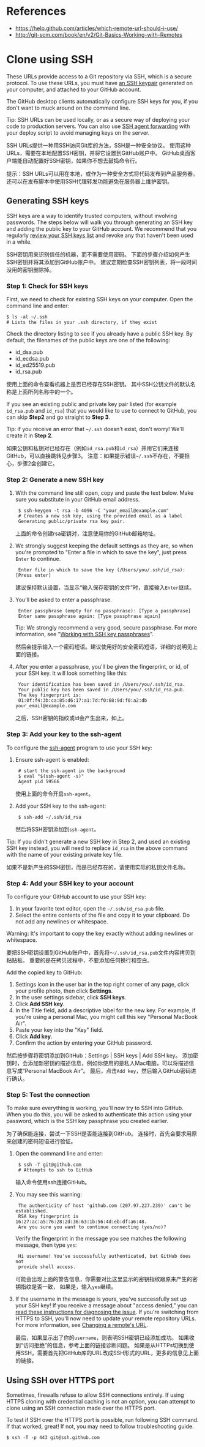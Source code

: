 
# References
- https://help.github.com/articles/which-remote-url-should-i-use/
- http://git-scm.com/book/en/v2/Git-Basics-Working-with-Remotes

# Clone using SSH

These URLs provide access to a Git repository via SSH, which is a secure protocol. 
To use these URLs, you must have [an SSH keypair][] generated on your computer, and attached to your GitHub account.

The GitHub desktop clients automatically configure SSH keys for you, if you don't want to muck around on the command line.

Tip: SSH URLs can be used locally, or as a secure way of deploying your code to production servers. 
You can also use [SSH agent forwarding][] with your deploy script to avoid managing keys on the server.

[an SSH keypair]: https://help.github.com/articles/generating-ssh-keys/
[SSH agent forwarding]: https://developer.github.com/guides/using-ssh-agent-forwarding/

SSH URLs提供一种用SSH访问Git库的方法，SSH是一种安全协议。
使用这种URLs，需要在本地配置SSH密钥，并将它设置到GitHub账户中。
GitHub桌面客户端能自动配置好SSH密钥，如果你不想去鼓捣命令行。

提示：SSH URLs可以用在本地，或作为一种安全方式将代码发布到产品服务器。
还可以在发布脚本中使用SSH代理转发功能避免在服务器上维护密钥。

## Generating SSH keys

SSH keys are a way to identify trusted computers, without involving passwords. 
The steps below will walk you through generating an SSH key and adding the public key to your GitHub account.
We recommend that you regularly [review your SSH keys list][] and revoke any that haven't been used in a while.

[review your SSH keys list]: https://help.github.com/articles/keeping-your-ssh-keys-and-application-access-tokens-safe/

SSH密钥用来识别信任的机器，而不需要使用密码。
下面的步骤介绍如何产生SSH密钥并将其添加到GitHub账户中。
建议定期检查SSH密钥列表，将一段时间没用的密钥删除掉。

### Step 1: Check for SSH keys

First, we need to check for existing SSH keys on your computer. Open the command line and enter:
```
$ ls -al ~/.ssh
# Lists the files in your .ssh directory, if they exist
```
Check the directory listing to see if you already have a public SSH key.
By default, the filenames of the public keys are one of the following:
- id_dsa.pub
- id_ecdsa.pub
- id_ed25519.pub
- id_rsa.pub

使用上面的命令查看机器上是否已经存在SSH密钥。
其中SSH公钥文件的默认名称是上面所列名称中的一个。

If you see an existing public and private key pair listed (for example `id_rsa.pub` and `id_rsa`) 
that you would like to use to connect to GitHub, you can skip **Step2** and go straight to **Step 3**.

Tip: if you receive an error that `~/.ssh` doesn't exist, don't worry! We'll create it in **Step 2**.

如果公钥和私钥对已经存在（例如`id_rsa.pub`和`id_rsa`）并用它们来连接GitHub，可以直接跳转见步骤3。
注意：如果提示错误`~/.ssh`不存在，不要担心，步骤2会创建它。

### Step 2: Generate a new SSH key

1. With the command line still open, copy and paste the text below. 
   Make sure you substitute in your GitHub email address.

        $ ssh-keygen -t rsa -b 4096 -C "your_email@example.com"
        # Creates a new ssh key, using the provided email as a label
        Generating public/private rsa key pair.

   上面的命令创建rsa密钥对，注意使用你的GitHub邮箱地址。

2. We strongly suggest keeping the default settings as they are, 
   so when you're prompted to "Enter a file in which to save the key", just press `Enter` to continue.

        Enter file in which to save the key (/Users/you/.ssh/id_rsa): [Press enter]

   建议保持默认设置，当显示“输入保存密钥的文件”时，直接输入`Enter`继续。
   
3. You'll be asked to enter a passphrase.

        Enter passphrase (empty for no passphrase): [Type a passphrase]
        Enter same passphrase again: [Type passphrase again]
   
   Tip: We strongly recommend a very good, secure passphrase. 
   For more information, see "[Working with SSH key passphrases][]".

   然后会提示输入一个密码短语。建议使用好的安全密码短语，详细的说明见上面的链接。

4. After you enter a passphrase, you'll be given the fingerprint, or id, of your SSH key. 
   It will look something like this:

        Your identification has been saved in /Users/you/.ssh/id_rsa.
        Your public key has been saved in /Users/you/.ssh/id_rsa.pub.
        The key fingerprint is:
        01:0f:f4:3b:ca:85:d6:17:a1:7d:f0:68:9d:f0:a2:db your_email@example.com

   之后，SSH密钥的指纹或id会产生出来，如上。

[Working with SSH key passphrases]: https://help.github.com/articles/working-with-ssh-key-passphrases/

### Step 3: Add your key to the ssh-agent

To configure the [ssh-agent][] program to use your SSH key:

1. Ensure ssh-agent is enabled:

        # start the ssh-agent in the background
        $ eval "$(ssh-agent -s)"
        Agent pid 59566

   使用上面的命令开启`ssh-agent`。

2. Add your SSH key to the ssh-agent:

        $ ssh-add ~/.ssh/id_rsa

   然后将SSH密钥添加到`ssh-agent`。

Tip: If you didn't generate a new SSH key in Step 2, and used an existing SSH key instead, 
you will need to replace `id_rsa` in the above command with the name of your existing private key file.

如果不是新产生的SSH密钥，而是已经存在的，请使用实际的私钥文件名称。

[ssh-agent]: https://en.wikipedia.org/wiki/Ssh-agent

### Step 4: Add your SSH key to your account

To configure your GitHub account to use your SSH key:

1. In your favorite text editor, open the `~/.ssh/id_rsa.pub` file.
2. Select the entire contents of the file and copy it to your clipboard. Do not add any newlines or whitespace.

Warning: It's important to copy the key exactly without adding newlines or whitespace.

要把SSH密钥设置到GitHub账户中，首先将`～/.ssh/id_rsa.pub`文件内容拷贝到粘贴板。
重要的是在拷贝过程中，不要添加任何换行和空白。

Add the copied key to GitHub:

1. Settings icon in the user bar in the top right corner of any page, 
   click your profile photo, then click **Settings**.
2. In the user settings sidebar, click **SSH keys**.
3. Click **Add SSH key**.
4. In the Title field, add a descriptive label for the new key. 
   For example, if you're using a personal Mac, you might call this key "Personal MacBook Air".
5. Paste your key into the "Key" field.
6. Click **Add key**.
7. Confirm the action by entering your GitHub password.

然后按步骤将密钥添加到GitHub：Settings | SSH keys | Add SSH key。
添加密钥时，会添加新密钥的描述信息，例如你使用的是私人Mac电脑，可以将描述信息写成“Personal MacBook Air”。
最后，点击`Add key`，然后输入GitHub密码进行确认。

### Step 5: Test the connection

To make sure everything is working, you'll now try to SSH into GitHub. 
When you do this, you will be asked to authenticate this action using your password, 
which is the SSH key passphrase you created earlier.

为了确保能连接，尝试一下SSH是否能连接到GitHub。
连接时，首先会要求用原来创建的密码短语进行验证。

1. Open the command line and enter:

        $ ssh -T git@github.com
        # Attempts to ssh to GitHub

   输入命令使用ssh连接GitHub。

2. You may see this warning:

        The authenticity of host 'github.com (207.97.227.239)' can't be established.
        RSA key fingerprint is 16:27:ac:a5:76:28:2d:36:63:1b:56:4d:eb:df:a6:48.
        Are you sure you want to continue connecting (yes/no)?

   Verify the fingerprint in the message you see matches the following message, then type `yes`:

        Hi username! You've successfully authenticated, but GitHub does not
        provide shell access.

   可能会出现上面的警告信息，你需要对比这里显示的密钥指纹跟原来产生的密钥指纹是否一致，
   如果是，输入`yes`继续。

3. If the username in the message is yours, you've successfully set up your SSH key!
   If you receive a message about "access denied," you can [read these instructions for diagnosing the issue][].
   If you're switching from HTTPS to SSH, you'll now need to update your remote repository URLs. 
   For more information, see [Changing a remote's URL][].

   最后，如果显示出了你的`username`，则表明SSH密钥已经添加成功。
   如果收到“访问拒绝”的信息，参考上面的链接诊断问题。
   如果是从HTTPs切换到使用SSH，需要首先把GitHub库的URL改成SSH形式的URL，更多的信息见上面的链接。

[read these instructions for diagnosing the issue]: https://help.github.com/articles/error-permission-denied-publickey
[Changing a remote's URL]: https://help.github.com/articles/changing-a-remote-s-url

## Using SSH over HTTPS port
Sometimes, firewalls refuse to allow SSH connections entirely.
If using HTTPS cloning with credential caching is not an option,
you can attempt to clone using an SSH connection made over the HTTPS port.

To test if SSH over the HTTPS port is possible, run following SSH command.
If that worked, great! If not, you may need to follow troubleshooting guide.
```
$ ssh -T -p 443 git@ssh.github.com
```
